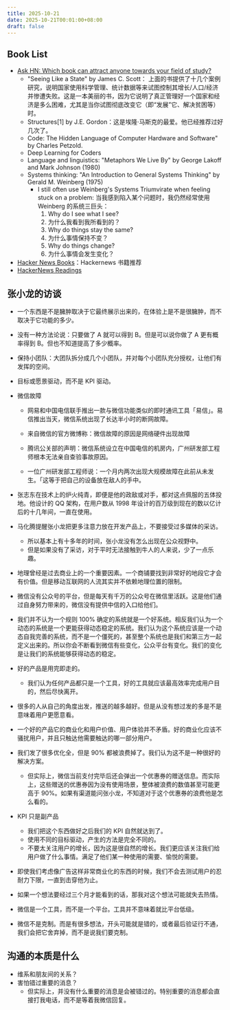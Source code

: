 ```yaml
---
title: 2025-10-21
date: 2025-10-21T00:01:00+08:00
draft: false
---
```


## Book List

- [Ask HN: Which book can attract anyone towards your field of study?](https://news.ycombinator.com/item?id=30822339)
  - "Seeing Like a State" by James C. Scott： 上面的书提供了十几个案例研究，说明国家使用科学管理、统计数据等来试图控制其增长/人口/经济并惨遭失败。这是一本美丽的书，因为它说明了真正管理好一个国家和经济是多么困难，尤其是当你试图彻底改变它（即“发展”它、解决贫困等）时。
  - Structures[1] by J.E. Gordon：这是埃隆·马斯克的最爱。他已经推荐过好几次了。
  - Code: The Hidden Language of Computer Hardware and Software" by Charles Petzold.
  - Deep Learning for Coders
  - Language and linguistics: "Metaphors We Live By" by George Lakoff and Mark Johnson (1980)
  - Systems thinking: "An Introduction to General Systems Thinking" by Gerald M. Weinberg (1975)
    - I still often use Weinberg's Systems Triumvirate when feeling stuck on a problem:
      当我感到陷入某个问题时，我仍然经常使用 Weinberg 的系统三巨头：
      1. Why do I see what I see?
      2. 为什么我看到我所看到的？
      3. Why do things stay the same?
      4. 为什么事情保持不变？
      5. Why do things change?
      6. 为什么事情会发生变化？
- [Hacker News Books](https://hackernewsbooks.com/)：Hackernews 书籍推荐
- [HackerNews Readings](https://hacker-recommended-books.vercel.app/category/0/all-time/page/0/0)

## 张小龙的访谈

- 一个东西是不是臃肿取决于它最终展示出来的，在体验上是不是很臃肿，而不取决于它功能的多少。

- 没有一种方法论说：只要做了 A 就可以得到 B。但是可以说你做了 A 更有概率得到 B。但也不知道提高了多少概率。

- 保持小团队：大团队拆分成几个小团队，并对每个小团队充分授权，让他们有发挥的空间。

- 目标或愿景驱动，而不是 KPI 驱动。

- 微信故障

  - 网易和中国电信联手推出一款与微信功能类似的即时通讯工具「易信」。易信推出当天，微信系统出现了长达半小时的断网故障。

  - 来自微信的官方微博称：微信故障的原因是网络硬件出现故障
  - 腾讯公关部的声明：微信系统设立在中国电信的机房内，广州研发部工程师根本无法亲自查验事故原因。
  - 一位广州研发部工程师说：一个月内两次出现大规模故障在此前从未发生。「这等于把自己的设备放在敌人的手中。

- 张志东在技术上的炉火纯青，即便是他的政敌或对手，都对这点佩服的五体投地。他设计的 QQ 架构，在用户数从 1998 年设计的百万级到现在的数以亿计后的十几年间，一直在使用。

- 马化腾提醒张小龙把更多注意力放在开发产品上，不要接受过多媒体的采访。

  - 所以基本上有十多年的时间，张小龙没有怎么出现在公众视野中。
  - 但是如果没有了采访，对于平时无法接触到牛人的人来说，少了一点乐趣。

- 地理曾经是过去商业上的一个重要因素。一个商铺要找到非常好的地段它才会有价值。但是移动互联网的人流其实并不依赖地理位置的限制。

- 微信没有公众号的平台，但是每天有千万的公众号在微信里活跃。这是他们通过自身努力带来的，微信没有提供中信的入口给他们。

- 我们并不认为一个规则 100% 确定的系统就是一个好系统。相反我们认为一个动态的系统是一个更能获得动态稳定的系统。我们认为这个系统应该是一个动态自我完善的系统，而不是一个僵死的，甚至整个系统也是我们和第三方一起定义出来的。所以你会不断看到微信有些变化，公众平台有变化。我们的变化是让我们的系统能够获得动态的稳定。

- 好的产品是用完即走的。

  - 我们认为任何产品都只是一个工具，好的工具就应该最高效率完成用户目的，然后尽快离开。

- 很多的人从自己的角度出发，推送的越多越好。但是从没有想过发的多是不是意味着用户更愿意看。

- 一个好的产品它的商业化和用户价值、用户体验并不矛盾。好的商业化应该不骚扰用户，并且只触达他需要触达的哪一部分用户。

- 我们发了很多优化全，但是 90% 都被浪费掉了。我们认为这不是一种很好的解决方案。

  - 但实际上，微信当前支付完毕后还会弹出一个优惠券的赠送信息。而实际上，这些赠送的优惠券因为没有使用场景，整体被浪费的数值甚至可能更高于 90%。如果有渠道能问张小龙，不知道对于这个优惠券的浪费他是怎么看的。

- KPI 只是副产品

  - 我们把这个东西做好之后我们的 KPI 自然就达到了。
  - 使用不同的目标驱动，产生的方法是完全不同的。
  - 不要太关注用户的增长，因为这是很自然的增长。我们更应该关注我们给用户做了什么事情。满足了他们某一种使用的需要、愉悦的需要。

- 即使我们考虑像广告这样非常商业化的东西的时候，我们不会去测试用户的忍耐力下限，一直到击穿他为止。

- 如果一个想法要经过三个月才能看到的话，那我对这个想法可能就失去热情。

- 微信是一个工具，而不是一个平台。工具并不意味着就比平台低级。

- 微信不是克制。而是有很多想法，开头可能就是错的，或者最后验证行不通，我们会把它舍弃掉，而不是说我们要克制。

## 沟通的本质是什么

- 维系和朋友间的关系？
- 害怕错过重要的消息？
  - 但实际上，并没有什么重要的消息是会被错过的。特别重要的消息都会直接打我电话，而不是等着我微信回复。
